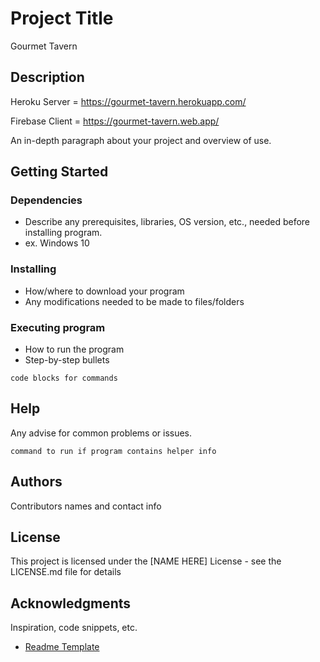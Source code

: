 # Project Title

Gourmet Tavern

## Description

Heroku Server = https://gourmet-tavern.herokuapp.com/

Firebase Client = https://gourmet-tavern.web.app/

An in-depth paragraph about your project and overview of use.

## Getting Started

### Dependencies

* Describe any prerequisites, libraries, OS version, etc., needed before installing program.
* ex. Windows 10

### Installing

* How/where to download your program
* Any modifications needed to be made to files/folders

### Executing program

* How to run the program
* Step-by-step bullets
```
code blocks for commands
```

## Help

Any advise for common problems or issues.
```
command to run if program contains helper info
```

## Authors

Contributors names and contact info

## License

This project is licensed under the [NAME HERE] License - see the LICENSE.md file for details

## Acknowledgments

Inspiration, code snippets, etc.
* [Readme Template](https://gist.github.com/DomPizzie/7a5ff55ffa9081f2de27c315f5018afc)
